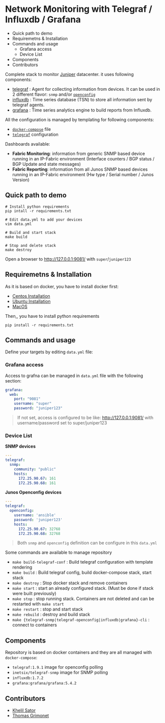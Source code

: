 # Network Monitoring with Telegraf / Influxdb / Grafana

<!-- MarkdownTOC -->

- Quick path to demo
- Requiremetns & Installation
- Commands and usage
    - Grafana access
    - Device List
- Components
- Contributors

<!-- /MarkdownTOC -->

Complete stack to monitor [Juniper](https://www.juniper.net) datacenter. it uses following components:

- [telegraf](https://www.influxdata.com/time-series-platform/telegraf/) : Agent for collecting information from devices. It can be used in 2 different flavor: `snmp` and/or [`openconfig`](http://www.openconfig.net/)
- [influxdb](https://www.influxdata.com/) : Time series database (TSN) to store all information sent by telegraf agents.
- [grafana](https://grafana.com/) : Time series analytics engine to build reports from Influxdb.

All the configuration is managed by templating for following components:

- [`docker-compose`](templates/docker-compose-tig.j2) file
- [`telegraf`](templates/telegraf-snmp.j2) configuration

Dashboards available:

- **Fabric Monitoring**: information from generic SNMP based device running in an IP-Fabric environment (Interface counters / BGP status / BGP Update and state messages)
- **Fabric Reporting**: information from all Junos SNMP based devices running in an IP-Fabric environment (Hw type / Serial number / Junos Version)

## Quick path to demo

```shell
# Install python requirements
pip intall -r requirements.txt

# Edit data.yml to add your devices
vim data.yml

# Build and start stack
make build

# Stop and delete stack
make destroy
```

Open a browser to http://127.0.0.1:9081/ with `super`/`juniper123`

## Requiremetns & Installation

As it is based on docker, you have to install docker first:

- [Centos Installation](https://docs.docker.com/install/linux/docker-ce/centos/)
- [Ubuntu Installation](https://docs.docker.com/install/linux/docker-ce/ubuntu/)
- [MacOS](https://docs.docker.com/docker-for-mac/install/)

Then,, you have to install python requirements

```shell
pip install -r requirements.txt
```

## Commands and usage

Define your targets by editing `data.yml` file:

### Grafana access

Access to grafna can be managed in `data.yml` file with the following section:

```yaml
grafana:
  web:
    port: "9081"
    username: "super"
    password: "juniper123"
```

> If not set, access is configured to be like: http://127.0.0.1:9081/ with username/password set to super/juniper123

### Device List
__SNMP devices__

```yaml
---
telegraf:
  snmp:
    community: "public"
    hosts:
      172.25.90.67: 161
      172.25.90.68: 161
```

__Junos Openconfig devices__

```yaml
---
telegraf:
  openconfig:
    username: 'ansible'
    password: 'juniper123'
    hosts:
      172.25.90.67: 32768
      172.25.90.68: 32768
```

> Both `snmp` and `openconfig` definition can be configure in this `data.yml`

Some commands are available to manage repository

- `make build-telegraf-conf` : Build telegraf configuration with template rendering
- `make build` : Build telegraf config, build docker-compose stack, start stack
- `make destroy` : Stop docker stack and remove containers
- `make start` : start an already configured stack. (Must be done if stack were built previously)
- `make stop` : stop running stack. Containers are not deleted and can be restarted with `make start`
- `make restart` : stop and start stack
- `make rebuild` : destroy and build stack
- `make {telegraf-snmp|telegraf-openconfig|influxdb|grafana}-cli` : connect to containers

## Components

Repository is based on docker containers and they are all managed with `docker-compose`:

- `telegraf:1.9.1` image for openconfig polling
- `inetsix/telegraf-snmp` image for SNMP polling
- `influxdb:1.7.2`
- `grafana:grafana/grafana:5.4.2`

## Contributors

- [Khelil Sator](https://github.com/ksator)
- [Thomas Grimonet](https://github.com/titom73)